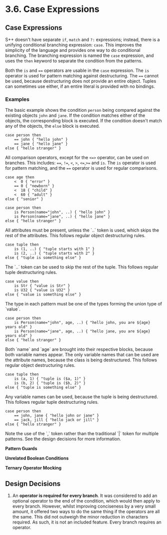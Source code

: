 # 3.6. Case Expressions

<primary-label ref="header-label"/>

<secondary-label ref="doc-wip"/>

## Case Expressions

S++ doesn't have separate `if`, `match` and `?:` expressions; instead, there is a unifying conditional branching
expression: `case`. This improves the simplicity of the language and provides one way to do conditional branching. The
branching expression is named the `case` expression, and uses the `then` keyword to separate the condition from the
patterns.

Both the `is` and `==` operators are usable in the `case` expression. The `is` operator is used for pattern matching
against destructuring. The `==` cannot be used, because destructuring does not provide an entire object. Tuples can
sometimes use either, if an entire literal is provided with no bindings.

### Examples

<deflist>
<def title="Basic Usage Example">

The basic example shows the condition `person` being compared against the existing objects `john` and `jane`. If the
condition matches either of the objects, the corresponding block is executed. If the condition doesn't match any of the
objects, the `else` block is executed.

```
case person then
    == john { "hello john" }
    == jane { "hello jane" }
else { "hello stranger" }
```
</def>

<def title="Different Condition Operators">

All comparison operators, except for the `<=>` operator, can be used on branches. This
includes: `==`, `!=`, `<`, `>`, `<=`,`>=` and `is`. The `is` operator is used for pattern matching, and the `==`
operator is used for regular comparisons.

```
case age then
    <  0 { "error" }
    == 0 { "newborn" }
    <  18 { "child" }
    <  60 { "adult" }
else { "senior" }
```

</def>

<def title="Pattern Matching (Object Destructure)">

```
case person then
    is Person(name="john", ..) { "hello john" }
    is Person(name="jane", ..) { "hello jane" }
else { "hello stranger" }
```

<note>
All attributes must be present, unless the `..` token is used, which skips the rest of the attributes. This follows regular object destructuring rules.
</note>
</def>

<def title="Pattern Matching (Tuple Destructure)">

```
case tuple then
    is (1, ..) { "tuple starts with 1" }
    is (2, ..) { "tuple starts with 2" }
else { "tuple is something else" }
```

<note>
The `..` token can be used to skip the rest of the tuple. This follows regular tuple destructuring rules.
</note>
</def>

<def title="Pattern Matching (Type Destructure)">

```
case value then
    is Str { "value is Str" }
    is U32 { "value is U32" }
else { "value is something else" }
```

<note>
The type in each pattern must be one of the types forming the union type of `value`.
</note>

</def>

<def title="Binding (Object Destructure)">

```
case person then
    is Person(name="john", age, ..) { "hello john, you are ${age} years old" }
    is Person(name="jane", age, ..) { "hello jane, you are ${age} years old" }
else { "hello stranger" }
```

<note>
Both `name` and `age` are brought into their respective blocks, because both variable names appear.
</note>

<warning>
The only variable names that can be used are the attribute names, because the class is being destructured. This follows regular object destructuring rules.
</warning>
</def>

<def>

```
case tuple then
    is (a, 1) { "tuple is ($a, 1)" }
    is (b, 2) { "tuple is ($b, 2)" }
else { "tuple is something else" }
```
<note>
Any variable names can be used, because the tuple is being destructured. This follows regular tuple destructuring rules.
</note>
</def>

<def title="Multiple Patterns per Branch">

```
case person then
    == john, jane { "hello john or jane" }
    == jack, jill { "hello jack or jill" }
else { "hello stranger" }
```

<warning>
Note the use of the `,` token rather than the traditional `|` token for multiple patterns. See the design decisions for more information.
</warning>

</def>

</deflist>

**Pattern Guards**

**Unrelated Boolean Conditions**

**Ternary Operator Mocking**

## Design Decisions

1. An **operator is required for every branch**. It was considered to add an optional operator to the end of the
   condition, which would then apply to every branch. However, whilst improving conciseness by a very small amount, it
   offered two ways to do the same thing if the operators are all the same. This did not outweigh the minor reduction in
   characters required. As such, it is not an included feature. Every branch requires an operator.
